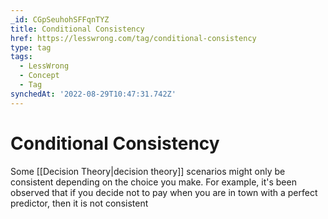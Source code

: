 ```yaml
---
_id: CGpSeuhohSFFqnTYZ
title: Conditional Consistency
href: https://lesswrong.com/tag/conditional-consistency
type: tag
tags:
  - LessWrong
  - Concept
  - Tag
synchedAt: '2022-08-29T10:47:31.742Z'
---
```

# Conditional Consistency

Some [[Decision Theory|decision theory]] scenarios might only be consistent depending on the choice you make. For example, it's been observed that if you decide not to pay when you are in town with a perfect predictor, then it is not consistent